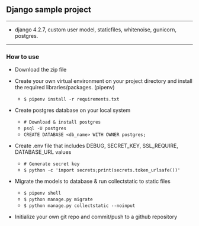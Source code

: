 ## Django sample project
---
- django 4.2.7, custom user model, staticfiles, whitenoise, gunicorn, postgres.   
---

### How to use

- Download the zip file
- Create your own virtual environment on your project directory and install the required libraries/packages. (pipenv) 
  - ```$ pipenv install -r requirements.txt```

- Create postgres database on your local system

  - ``` # Download & install postgres ```
  - ``` psql -U postgres ```
  - ``` CREATE DATABASE <db_name> WITH OWNER postgres; ```

- Create .env file that includes DEBUG, SECRET_KEY, SSL_REQUIRE, DATABASE_URL values

  - ``` # Generate secret key ```
  - ``` $ python -c 'import secrets;print(secrets.token_urlsafe())' ```

- Migrate the models to database & run collectstatic to static files

  - ``` $ pipenv shell ```
  - ``` $ python manage.py migrate ```
  - ``` $ python manage.py collectstatic --noinput ```
  
- Initialize your own git repo and commit/push to a github repository  
